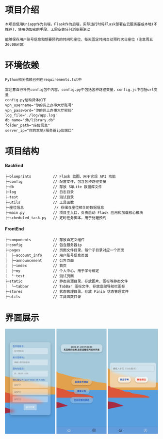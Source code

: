 # 项目介绍

    本项目使用Uniapp作为前端，Flask作为后端，实际运行时将Flask部署在云服务器或本地(不推荐)，使用仿加密的手段，无需安装任何浏览器驱动
    
    能够保存用户账号信息和想要预约的时间和座位，每天固定时间自动预约次日座位（注意周五20:00闭馆）

# 环境依赖

    Python相关依赖已列在requirements.txt中
    
    需注意自行补充config包中内容，config.py中包括各种路径变量，config.js中包括url变量
    config.py结构具体如下
    vpn_username='你的网上办事大厅账号'
    vpn_password='你的网上办事大厅密码'
    log_file='./log/app.log'
    db_name="db/library.db"
    folder_path="座位信息"
    server_ip="你的本地/服务器ip及端口"

# 项目结构

#### BackEnd

	├─blueprints          // Flask 蓝图，用于实现 API 功能
	├─config              // 配置文件，包含各种路径变量
	├─db                  // 存放 SQLite 数据库文件
	├─log                 // 日志目录
	├─test                // 测试目录
	├─utils               // 工具函数
	├─座位信息              // 存储与座位相关的数据信息
	├─main.py             // 项目主入口，负责启动 Flask 应用和加载核心模块
	├─scheduled_task.py   // 定时任务脚本，用于处理预约

#### FrontEnd

    ├─components          // 存放自定义组件
    ├─config              // 包含服务器ip
    ├─pages               // 页面文件目录，每个子目录对应一个页面
    │  ├─account_info     // 用户账号信息页面
    │  ├─announcement     // 公告页面
    │  ├─index            // 首页
    │  ├─my               // 个人中心，用于学号绑定
    │  └─test             // 测试页面
    ├─static              // 静态资源目录，存放图片、图标等静态文件
    │  └─tabbar           // TabBar 图标文件，存放底部导航栏图标
    ├─stores              // 状态管理目录，存放 Pinia 状态管理文件
    ├─utils               // 工具函数目录

# 界面展示



![未标题-1](README.assets/%E6%9C%AA%E6%A0%87%E9%A2%98-1-1737818666336-1.png)

